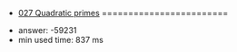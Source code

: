 + [027 Quadratic primes](http://projecteuler.net/problem=27)
========================

- answer: -59231 
- min used time: 837 ms

